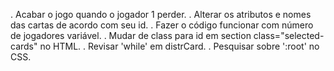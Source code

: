 . Acabar o jogo quando o jogador 1 perder.
. Alterar os atributos e nomes das cartas de acordo com seu id.
. Fazer o código funcionar com número de jogadores variável.
. Mudar de class para id em section class="selected-cards" no HTML.
. Revisar 'while' em distrCard.
. Pesquisar sobre ':root' no CSS.
